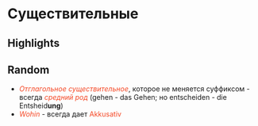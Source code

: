 # Существительные

## Highlights

## Random

- <span style="color:#F54927">*Отглагольное существительное*</span>, которое не меняется суффиксом - всегда *<span style="color:#F54927">средний род</span>* (gehen - das Gehen; но entscheiden - die Entsheid**ung**)
- <span style="color:#F54927">*Wohin*</span> - всегда дает <span style="color:#F54927">Akkusativ</span>
